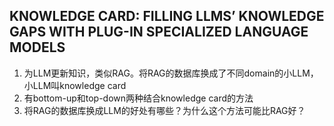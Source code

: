 ## KNOWLEDGE CARD: FILLING LLMS’ KNOWLEDGE GAPS WITH PLUG-IN SPECIALIZED LANGUAGE MODELS
1. 为LLM更新知识，类似RAG。将RAG的数据库换成了不同domain的小LLM，小LLM叫knowledge card
2. 有bottom-up和top-down两种结合knowledge card的方法
3. 将RAG的数据库换成LLM的好处有哪些？为什么这个方法可能比RAG好？